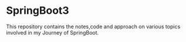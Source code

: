 # SpringBoot3
This repository contains the notes,code and approach  on various topics involved in my Journey of SpringBoot.
